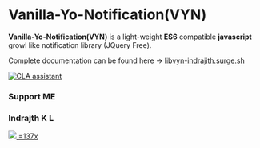 # Vanilla-Yo-Notification(VYN)

**Vanilla-Yo-Notification(VYN)** is a light-weight **ES6** compatible **javascript** growl like notification library (JQuery Free).


Complete documentation can be found here -> [libvyn-indrajith.surge.sh](https://libvyn-indrajith.surge.sh/#/)

[![CLA assistant](https://cla-assistant.io/readme/badge/cooljith91112/vanilla-yo-notification)](https://cla-assistant.io/cooljith91112/vanilla-yo-notification)

### Support ME

### Indrajth K L

[![](https://az743702.vo.msecnd.net/cdn/kofi2.png?v=0) =137x](https://ko-fi.com/R6R36EBQ)
